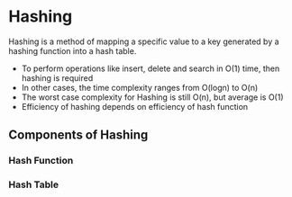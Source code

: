 # Hashing

Hashing is a method of mapping a specific value to a key generated by a hashing function into a hash table. 

- To perform operations like insert, delete and search in O(1) time, then hashing is required
- In other cases, the time complexity ranges from O(logn) to O(n)
- The worst case complexity for Hashing is still O(n), but average is O(1)
- Efficiency of hashing depends on efficiency of hash function


## Components of Hashing

### Hash Function


### Hash Table



